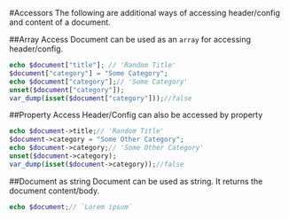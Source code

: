 ---
---
#Accessors
The following are additional ways of accessing header/config and content of a document.

##Array Access
Document can be used as an `array` for accessing header/config.
```php
echo $document["title"]; // 'Random Title'
$document["category"] = "Some Category";
echo $document["category"];// 'Some Category'
unset($document["category"]);
var_dump(isset($document["category"]));//false
```

##Property Access
Header/Config can also be accessed by property
```php
echo $document->title;// 'Random Title'
$document->category = "Some Other Category";
echo $document->category;// 'Some Other Category'
unset($document->category);
var_dump(isset($document->category));//false
```

##Document as string
Document can be used as string. It returns the document content/body.
```php
echo $document;// `Lorem ipsum`
```
